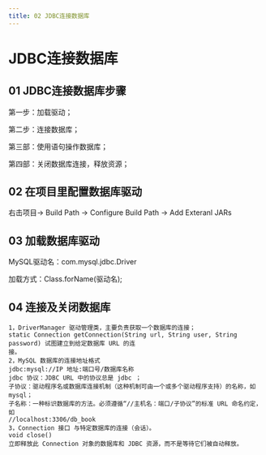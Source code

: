 ```yaml
---
title: 02 JDBC连接数据库
---
```


# JDBC连接数据库

## 01 JDBC连接数据库步骤

第一步：加载驱动；

第二步：连接数据库；

第三部：使用语句操作数据库；

第四部：关闭数据库连接，释放资源；

## 02 在项目里配置数据库驱动

右击项目-> Build Path -> Configure Build Path -> Add Exteranl JARs

## 03 加载数据库驱动

MySQL驱动名：com.mysql.jdbc.Driver

加载方式：Class.forName(驱动名);

## 04 连接及关闭数据库

```
1，DriverManager 驱动管理类，主要负责获取一个数据库的连接；
static Connection getConnection(String url, String user, String password) 试图建立到给定数据库 URL 的连
接。
2，MySQL 数据库的连接地址格式
jdbc:mysql://IP 地址:端口号/数据库名称
jdbc 协议：JDBC URL 中的协议总是 jdbc ；
子协议：驱动程序名或数据库连接机制（这种机制可由一个或多个驱动程序支持）的名称，如 mysql；
子名称：一种标识数据库的方法。必须遵循“//主机名：端口/子协议”的标准 URL 命名约定，如
//localhost:3306/db_book
3，Connection 接口 与特定数据库的连接（会话）。
void close()
立即释放此 Connection 对象的数据库和 JDBC 资源，而不是等待它们被自动释放。
```

